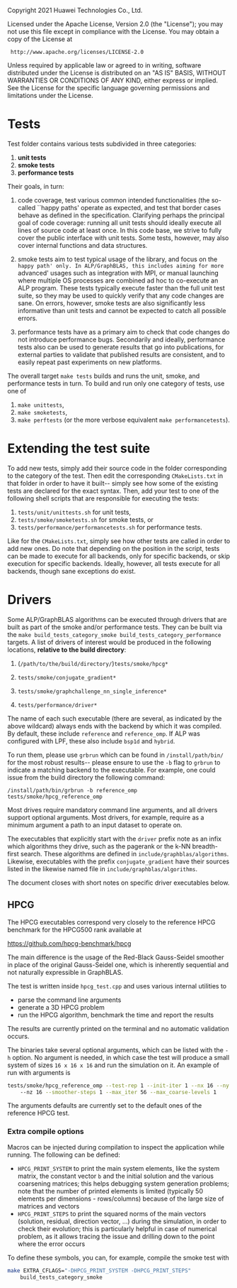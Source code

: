 

   Copyright 2021 Huawei Technologies Co., Ltd.

 Licensed under the Apache License, Version 2.0 (the "License");
 you may not use this file except in compliance with the License.
 You may obtain a copy of the License at

     http://www.apache.org/licenses/LICENSE-2.0

 Unless required by applicable law or agreed to in writing, software
 distributed under the License is distributed on an "AS IS" BASIS,
 WITHOUT WARRANTIES OR CONDITIONS OF ANY KIND, either express or implied.
 See the License for the specific language governing permissions and
 limitations under the License.


# Tests

Test folder contains various tests subdivided in three categories:
1. **unit tests**
2. **smoke tests**
3. **performance tests**

Their goals, in turn:

1. code coverage, test various common intended functionalities (the so-called
``happy paths' operate as expected, and test that border cases behave as defined
in the specification. Clarifying perhaps the principal goal of code coverage:
running all unit tests should ideally execute all lines of source code at least
once. In this code base, we strive to fully cover the public interface with unit
tests. Some tests, however, may also cover internal functions and data
structures.

2. smoke tests aim to test typical usage of the library, and focus on the
``happy path' only. In ALP/GraphBLAS, this includes aiming for more ``advanced'
usages such as integration with MPI, or manual launching where multiple OS
processes are combined ad hoc to co-execute an ALP program. These tests
typically execute faster than the full unit test suite, so they may be used to
quickly verify that any code changes are sane. On errors, however, smoke tests
are also significantly less informative than unit tests and cannot be expected
to catch all possible errors.

3. performance tests have as a primary aim to check that code changes do not
introduce performance bugs. Secondarily and ideally, performance tests also can
be used to generate results that go into publications, for external parties to
validate that published results are consistent, and to easily repeat past
experiments on new platforms.

The overall target `make tests` builds and runs the unit, smoke, and performance
tests in turn. To build and run only one category of tests, use one of

1. `make unittests`,
2. `make smoketests`,
3. `make perftests` (or the more verbose equivalent `make performancetests`).


# Extending the test suite

To add new tests, simply add their source code in the folder corresponding to
the category of the test. Then edit the corresponding `CMakeLists.txt` in that
folder in order to have it built-- simply see how some of the existing tests
are declared for the exact syntax. Then, add your test to one of the following
shell scripts that are responsible for executing the tests:

1. `tests/unit/unittests.sh` for unit tests,
2. `tests/smoke/smoketests.sh` for smoke tests, or
3. `tests/performance/performancetests.sh` for performance tests.

Like for the `CMakeLists.txt`, simply see how other tests are called in order
to add new ones. Do note that depending on the position in the script, tests
can be made to execute for all backends, only for specific backends, or skip
execution for specific backends. Ideally, however, all tests execute for all
backends, though sane exceptions do exist.


# Drivers

Some ALP/GraphBLAS algorithms can be executed through drivers that are built as
part of the smoke and/or performance tests. They can be built via the
`make build_tests_category_smoke build_tests_category_performance` targets. A
list of drivers of interest would be produced in the following locations,
**relative to the build directory**:

1. (`/path/to/the/build/directory/`)`tests/smoke/hpcg*`

2. `tests/smoke/conjugate_gradient*`

3. `tests/smoke/graphchallenge_nn_single_inference*`

4. `tests/performance/driver*`

The name of each such executable (there are several, as indicated by the above
wildcard) always ends with the backend by which it was compiled. By default,
these include `reference` and `reference_omp`. If ALP was configured with LPF,
these also include `bsp1d` and `hybrid`.

To run them, please use `grbrun` which can be found in `/install/path/bin/` for
the most robust results-- please ensure to use the `-b` flag to `grbrun` to
indicate a matching backend to the executable. For example, one could issue
from the build directory the following command:

`/install/path/bin/grbrun -b reference_omp tests/smoke/hpcg_reference_omp`

Most drives require mandatory command line arguments, and all drivers support
optional arguments. Most drivers, for example, require as a minimum argument
a path to an input dataset to operate on.

The executables that explicitly start with the `driver` prefix note as an
infix which algorithms they drive, such as the pagerank or the k-NN breadth-
first search. These algorithms are defined in `include/graphblas/algorithms`.
Likewise, executables with the prefix `conjugate_gradient` have their sources
listed in the likewise named file in `include/graphblas/algorithms`.

The document closes with short notes on specific driver executables below.

## HPCG

The HPCG executables correspond very closely to the reference HPCG benchmark
for the HPCG500 rank available at

https://github.com/hpcg-benchmark/hpcg

The main difference is the usage of the Red-Black Gauss-Seidel smoother in
place of the original Gauss-Seidel one, which is inherently sequential and not
naturally expressible in GraphBLAS.

The test is written inside `hpcg_test.cpp` and uses various internal
utilities to

- parse the command line arguments
- generate a 3D HPCG problem
- run the HPCG algorithm, benchmark the time and report the results

The results are currently printed on the terminal and no automatic validation
occurs.

The binaries take several optional arguments, which can be listed with the `-h`
option. No argument is needed, in which case the test will produce a small
system of sizes `16 x 16 x 16` and run the simulation on it. An example of run
with arguments is

```bash
tests/smoke/hpcg_reference_omp --test-rep 1 --init-iter 1 --nx 16 --ny 16
    --nz 16 --smoother-steps 1 --max_iter 56 --max_coarse-levels 1
```

The arguments defaults are currently set to the default ones of the reference
HPCG test.

### Extra compile options

Macros can be injected during compilation to inspect the application while
running. The following can be defined:

- `HPCG_PRINT_SYSTEM` to print the main system elements, like the system matrix,
the constant vector `b` and the initial solution and the various coarsening
matrices; this helps debugging system generation problems; note that the number
of printed elements is limited (typically 50 elements per dimensions -
rows/columns) because of the large size of matrices and vectors
- `HPCG_PRINT_STEPS` to print the squared norms of the main vectors (solution,
residual, direction vector, ...) during the simulation, in order to check their
evolution; this is particularly helpful in case of numerical problem, as it
allows tracing the issue and drilling down to the point where the error occurs

To define these symbols, you can, for example, compile the smoke test with

```bash
make EXTRA_CFLAGS="-DHPCG_PRINT_SYSTEM -DHPCG_PRINT_STEPS"
    build_tests_category_smoke
```


